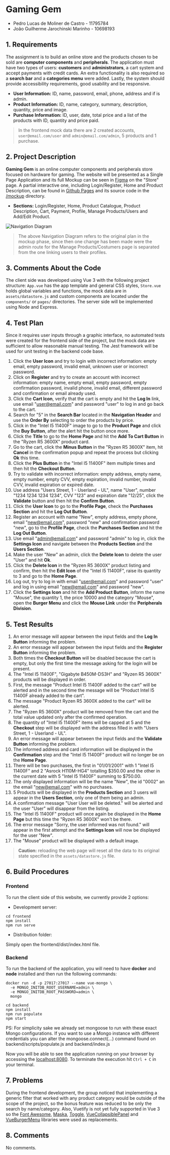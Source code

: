 # Gaming Gem

- Pedro Lucas de Moliner de Castro - 11795784
- João Guilherme Jarochinski Marinho - 10698193


## 1. Requirements

The assignment is to build an online store and the products chosen to be sold are **computer components** and **peripherals**. The application must have two types of users: **customers** and **administrators**, a cart system and accept payments with credit cards. An extra functionality is also required so a **search bar** and a **categories menu** were added. Lastly, the system should provide accessibility requirements, good usability and be responsive.

- **User Information:** ID, name, password, email, phone, address and if is admin.
- **Product Information:** ID, name, category, summary, description, quantity, price and image.
- **Purchase Information:** ID, user, date, total price and a list of the products with ID, quantity and price paid.

> In the frontend mock data there are 2 created accounts, `user@email.com/user` and `admin@email.com/admin`, 5 products and 1 purchase.


## 2. Project Description

**Gaming Gem** is an online computer components and peripherals store focused on hardware for gaming. The website will be presented as a Single Page Application and its full Mockup can be seen in [Figma](https://www.figma.com/file/ozZUSnOeuyotmszMJvDc2P/Vuetify-Components-(Community)?node-id=13144%3A605) on the "Store" page. A partial interactive one, including Login/Register, Home and Product Description, can be found in [Github Pages](https://pedrolmcastro.github.io/store/mockup/pages/home.html) and its source code in the [/mockup](https://github.com/pedrolmcastro/store/tree/main/mockup) directory.

- **Sections:** Login/Register, Home, Product Catalogue, Product Description, Cart, Payment, Profile, Manage Products/Users and Add/Edit Product.

![Navigation Diagram](mockup/diagram/navigation.png)

> The above Navigation Diagram refers to the original plan in the mockup phase, since then one change has been made were the admin route for the Manage Products/Costumers page is separated from the one linking users to their profiles.


## 3. Comments About the Code

The client side was developed using Vue 3 with the following project structure: `App.vue` has the app template and general CSS styles, `Store.vue` holds global variables and functions, the mock data are in `assets/datastore.js` and custom components are located under the `components/` or `pages/` directories. The server side will be implemented using Node and Express.


## 4. Test Plan

Since it requires user inputs through a graphic interface, no automated tests were created for the frontend side of the project, but the mock data are sufficient to allow reasonable manual testing. The Jest framework will be used for unit testing in the backend code base.

1. Click the **User Icon** and try to login with incorrect information: empty email, empty password, invalid email, unknown user or incorrect password.
1. Click on **Register** and try to create an account with incorrect information: empty name, empty email, empty password, empty confirmation password, invalid phone, invalid email, different password and confirmation or email already used.
1. Click the **Cart Icon**, verify that the cart is empty and hit the **Log In** link, use email "user@email.com" and password "user" to log in and go back to the cart.
1. Search for "5" in the **Search Bar** located in the **Navigation Header** and use the **Order By** selecting to order the products by price.
1. Click in the "Intel I5 11400F" image to go to the **Product Page** and click the **Buy Button**, after the alert hit the button once more.
1. Click the **Title** to go to the **Home Page** and hit the **Add To Cart Button** in the "Ryzen R5 3600X" product card.
1. Go to the cart, click the **Minus Button** in the "Ryzen R5 3600X" item, hit **Cancel** in the confirmation popup and repeat the process but clicking **Ok** this time.
1. Click the **Plus Button** in the "Intel I5 11400F" item multiple times and then hit the **Checkout Button**.
1. Try to validate with incorrect information: empty address, empty name, empty number, empty CVV, empty expiration, invalid number, invalid CVV, invalid expiration or expired date.
1. Use address "Users Street, 1 - Userland - UL", name "User", number "1234 1234 1234 1234", CVV "123" and expiration date "12/25", click the **Validate** button and then hit the **Confirm Button**.
1. Click the **User Icon** to go to the **Profile Page**, check the **Purchases Section** and hit the **Log Out Button**.
1. Register an account with name "New", empty address, empty phone, email "new@email.com", password "new" and confirmation password "new", go to the **Profile Page**, check the **Purchases Section** and hit the **Log Out Button**.
1. Use email "admin@email.com" and password "admin" to log in, click the **Settings Icon** and navigate between the **Products Section** and the **Users Section**.
1. Make the user "New" an admin, click the **Delete Icon** to delete the user "User" and hit **Ok**.
1. Click the **Delete Icon** in the "Ryzen R5 3600X" product listing and confirm, then hit the **Edit Icon** of the "Intel I5 11400F", raise its quantity to 3 and go to the **Home Page**.
1. Log out, try to log in with email "user@email.com" and password "user" and log in using email "new@email.com" and password "new".
1. Click the **Settings Icon** and hit the **Add Product Button**, inform the name "Mouse", the quantity 1, the price 10000 and the category "Mouse", open the **Burger Menu** and click the **Mouse Link** under the **Peripherals Division**.


## 5. Test Results

1. An error message will appear between the input fields and the **Log In Button** informing the problem.
1. An error message will appear between the input fields and the **Register Button** informing the problem.
1. Both times the **Checkout Button** will be disabled because the cart is empty, but only the first time the message asking for the login will be present.
1. The "Intel I5 11400F", "Gigabyte B450M-DS3H" and "Ryzen R5 3600X" products will be displayed in order.
1. First, the message "Product Intel I5 11400F added to the cart" will be alerted and in the second time the message will be "Product Intel I5 11400F already added to the cart".
1. The message "Product Ryzen R5 3600X added to the cart" will be alerted.
1. The "Ryzen R5 3600X" product will be removed from the cart and the total value updated only after the confirmed operation.
1. The quantity of "Intel I5 11400F" items will be capped at 5 and the **Checkout** step will be displayed with the address filled in with "Users Street, 1 - Userland - UL".
1. An error message will appear between the input fields and the **Validate Button** informing the problem.
1. The informed address and card information will be displayed in the **Confirmation** step and the "Intel I5 11400F" product will no longer be on the **Home Page**.
1. There will be two purchases, the first in "01/01/2001" with 1 "Intel I5 11400F" and 2 "Asrock H110M-HG4" totalling $350.00 and the other in the current date with 5 "Intel I5 11400F" summing to $750.00.
1. The only displayed information will be the name "New", the id "0002" an the email "new@email.com" with no purchases.
1. 5 Products will be displayed in the **Products Section** and 3 users will appear in the **Users Section**, only one of them being an admin.
1. A confirmation message "User User will be deleted." will be alerted and the user "User" will disappear from the listing.
1. The "Intel I5 11400F" product will once again be displayed in the **Home Page** but this time the "Ryzen R5 3600X" won't be there.
1. The error message "Sorry, the user informed was not found." will appear in the first attempt and the **Settings Icon** will now be displayed for the user "New".
1. The "Mouse" product will be displayed with a default image.

> **Caution:** reloading the web page will reset all the data to its original state specified in the `assets/datastore.js` file. 


## 6. Build Procedures
### Frontend

To run the client side of this website, we currently provide 2 options:

- Development server:
```shell
cd frontend
npm install
npm run serve
```
- Distribution folder:

Simply open the frontend/dist/index.html file.
### Backend

To run the backend of the application, you will need to have **docker** and **node** installed and then run the following commands:

```
docker run -d -p 27017:27017 --name vue-mongo \
  -e MONGO_INITDB_ROOT_USERNAME=admin \
  -e MONGO_INITDB_ROOT_PASSWORD=admin \
  mongo

cd backend
npm install
npm run populate
npm start
```

PS: For simplicity sake we already set mongoose to run with these exact Mongo configurations. If you want to use a Mongo instance with different credentials you can alter the mongoose.connect(...) command found on backend/scripts/populate.js and backend/index.js

Now you will be able to see the application running on your browser by accessing the [localhost:8080](http://localhost:8080/). To terminate the execution hit `Ctrl + C` in your terminal.


## 7. Problems

During the frontend development, the group noticed that implementing a generic filter that worked with any product category would be outside of the scope of the project, so the bonus feature was reduced to be only the search by name/category. Also, Vuetify is not yet fully supported in Vue 3 so the [Font Awesome](https://fontawesome.com/), [Maska](https://github.com/beholdr/maska), [Toggle](https://github.com/vueform/toggle), [VueCollapsiblePanel](https://github.com/dafcoe/vue-collapsible-panel) and [VueBurgerMenu](https://github.com/mbj36/vue-burger-menu) libraries were used as replacements.


## 8. Comments

No comments.
